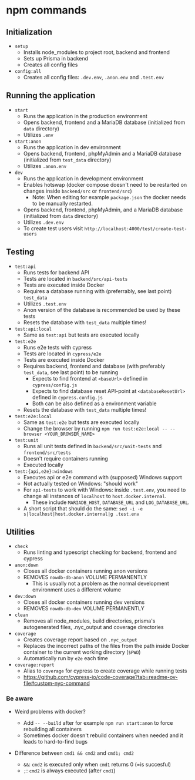 # npm commands

## Initialization

- `setup`
  - Installs node_modules to project root, backend and frontend
  - Sets up Prisma in backend
  - Creates all config files
- `config:all`
  - Creates all config files: `.dev.env`, `.anon.env` and `.test.env`

## Running the application

- `start`
  - Runs the application in the production environment
  - Opens backend, frontend and a MariaDB database (initialized from `data` directory)
  - Utilizes `.env`
- `start:anon`
  - Runs the application in dev environment
  - Opens backend, frontend, phpMyAdmin and a MariaDB database (initialized from `test_data` directory)
  - Utilizes `.anon.env`
- `dev`
  - Runs the application in development environment
  - Enables hotswap (docker compose doesn't need to be restarted on changes inside `backend/src` or `frontend/src`)
    - Note: When editing for example `package.json` the docker needs to be manually restarted.
  - Opens backend, frontend, phpMyAdmin, and a MariaDB database (initialized from `data` directory)
  - Utilizes `.dev.env`
  - To create test users visit `http://localhost:4000/test/create-test-users`

## Testing

- `test:api`
  - Runs tests for backend API
  - Tests are located in `backend/src/api-tests`
  - Tests are executed inside Docker
  - Requires a database running with (preferrably, see last point) `test_data`
  - Utilizes `.test.env`
  - Anon version of the database is recommended be used by these tests
  - Resets the database with `test_data` multiple times!
- `test:api:local`
  - Same as `test:api` but tests are executed locally
- `test:e2e`
  - Runs e2e tests with cypress
  - Tests are located in `cypress/e2e`
  - Tests are executed inside Docker
  - Requires backend, frontend and database (with preferably `test_data`, see last point) to be running
    - Expects to find frontend at `<baseUrl>` defined in `cypress/config.js`
    - Expects to find database reset API-point at `<databaseResetUrl>` defined in `cypress.config.js`
    - Both can be also defined as a environment variable
  - Resets the database with `test_data` multiple times!
- `test:e2e:local`
  - Same as `test:e2e` but tests are executed locally
  - Change the browser by running `npm run test:e2e:local -- --browser <YOUR_BROWSER_NAME>`
- `test:unit`
  - Runs all unit tests defined in `backend/src/unit-tests` and `frontend/src/tests`
  - Doesn't require containers running
  - Executed locally
- `test:{api,e2e}:windows`
  - Executes api or e2e command with (supposed) Windows support
  - Not actually tested on Windows: "should work"
  - For `api-tests` to work with Windows: inside `.test.env`, you need to change all instances of `localhost` to `host.docker.internal`.
    - These include `MARIADB_HOST`, `DATABASE_URL` and `LOG_DATABASE_URL`.
  - A short script that should do the same: `sed -i -e s|localhost|host.docker.internal|g .test.env`

## Utilities

- `check`
  - Runs linting and typescript checking for backend, frontend and cypress
- `anon:down`
  - Closes all docker containers running anon versions
  - REMOVES `nowdb-db-anon` VOLUME PERMANENTLY
    - This is usually not a problem as the normal development environment uses a different volume
- `dev:down`
  - Closes all docker containers running dev versions
  - REMOVES `nowdb-db-dev` VOLUME PERMANENTLY
- `clean`
  - Removes all node_modules, build directories, prisma's autogenerated files, .nyc_output and coverage directories
- `coverage`
  - Creates coverage report based on `.nyc_output`
  - Replaces the incorrect paths of the files from the path inside Docker container to the current working directory (`$PWD`)
  - Automatically run by `e2e` each time
- `coverage:report`
  - Alias to `coverage` for cypress to create coverage while running tests
  - https://github.com/cypress-io/code-coverage?tab=readme-ov-file#custom-nyc-command

### Be aware

- Weird problems with docker?

  - Add `-- --build` after for example `npm run start:anon` to force rebuilding all containers
  - Sometimes docker doesn't rebuild containers when needed and it leads to hard-to-find bugs

- Difference between `cmd1 && cmd2` and `cmd1; cmd2`
  - `&&`: `cmd2` is executed only when `cmd1` returns 0 (=is succesful)
  - `;`: `cmd2` is always executed (after `cmd1`)
